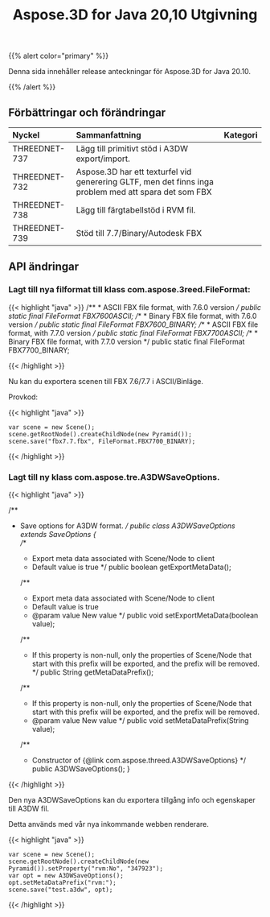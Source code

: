 ﻿---
title: Aspose.3D for Java 20,10 Utgivning
type: docs
weight: 7
url: /sv/java/aspose-3d-for-java-20-10-release-notes/
---
{{% alert color="primary" %}}

Denna sida innehåller release anteckningar för Aspose.3D for Java 20.10.

{{% /alert %}}
## **Förbättringar och förändringar**

|**Nyckel**|**Sammanfattning**|**Kategori**|
|:- |:- |:- |
|THREEDNET-737 |Lägg till primitivt stöd i A3DW export/import.|
|THREEDNET-732 |Aspose.3D har ett texturfel vid generering GLTF, men det finns inga problem med att spara det som FBX|
|THREEDNET-738 |Lägg till färgtabellstöd i RVM fil.|
|THREEDNET-739 |Stöd till 7.7/Binary/Autodesk FBX|


## API ändringar ##

### Lagt till nya filformat till klass com.aspose.3reed.FileFormat:

{{< highlight "java" >}}
    /**
     * ASCII FBX file format, with 7.6.0 version
     */
    public static final FileFormat FBX7600ASCII;
    /**
     * Binary FBX file format, with 7.6.0 version
     */
    public static final FileFormat FBX7600_BINARY;
    /**
     * ASCII FBX file format, with 7.7.0 version
     */
    public static final FileFormat FBX7700ASCII;
    /**
     * Binary FBX file format, with 7.7.0 version
     */
    public static final FileFormat FBX7700_BINARY;

{{< /highlight >}}

Nu kan du exportera scenen till FBX 7.6/7.7 i ASCII/Binläge.

Provkod:

{{< highlight "java" >}}

    var scene = new Scene();
    scene.getRootNode().createChildNode(new Pyramid());
    scene.save("fbx7.7.fbx", FileFormat.FBX7700_BINARY);

{{< /highlight >}}


### Lagt till ny klass com.aspose.tre.A3DWSaveOptions.

{{< highlight "java" >}}


/**
 * Save options for A3DW format.
 */
public class A3DWSaveOptions extends SaveOptions
{    
    /**
     * Export meta data associated with Scene/Node to client
     * Default value is true
     */
    public boolean getExportMetaData();

    /**
     * Export meta data associated with Scene/Node to client
     * Default value is true
     * @param value New value
     */
    public void setExportMetaData(boolean value);

    /**
     * If this property is non-null, only the properties of Scene/Node that start with this prefix will be exported, and the prefix will be removed.
     */
    public String getMetaDataPrefix();

    /**
     * If this property is non-null, only the properties of Scene/Node that start with this prefix will be exported, and the prefix will be removed.
     * @param value New value
     */
    public void setMetaDataPrefix(String value);

    /**
     * Constructor of {@link com.aspose.threed.A3DWSaveOptions}
     */
    public A3DWSaveOptions();
}

{{< /highlight >}}

Den nya A3DWSaveOptions kan du exportera tillgång info och egenskaper till A3DW fil.

Detta används med vår nya inkommande webben renderare.

{{< highlight "java" >}}

    var scene = new Scene();
    scene.getRootNode().createChildNode(new Pyramid()).setProperty("rvm:No", "347923");
    var opt = new A3DWSaveOptions();
    opt.setMetaDataPrefix("rvm:");
    scene.save("test.a3dw", opt);

{{< /highlight >}}

